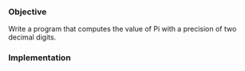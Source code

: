 ### Objective

Write a program that computes the value of Pi with a precision of two decimal digits.

### Implementation
